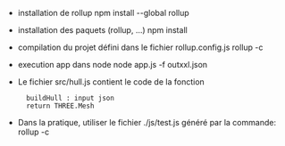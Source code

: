 * installation de rollup
	npm install --global rollup

* installation des paquets (rollup, ...)
	npm install

* compilation du projet défini dans le fichier rollup.config.js
	rollup -c

* execution app dans node
	node app.js -f outxxl.json

* Le fichier src/hull.js contient le code de la fonction

		buildHull : input json
		return THREE.Mesh


* Dans la pratique, utiliser le fichier ./js/test.js généré par la commande:
rollup -c

